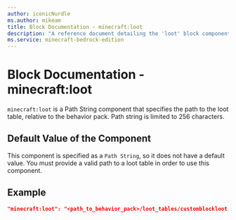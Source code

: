 ```yaml
---
author: iconicNurdle
ms.author: mikeam
title: Block Documentation - minecraft:loot
description: "A reference document detailing the 'loot' block component"
ms.service: minecraft-bedrock-edition
---
```


# Block Documentation - minecraft:loot

`minecraft:loot` is a Path String component that specifies the path to the loot table, relative to the behavior pack. Path string is limited to 256 characters.

## Default Value of the Component

This component is specified as a `Path String`, so it does not have a default value. You must provide a valid path to a loot table in order to use this component.

## Example

```json
"minecraft:loot": "<path_to_behavior_pack>/loot_tables/customblockloot.json"
```

